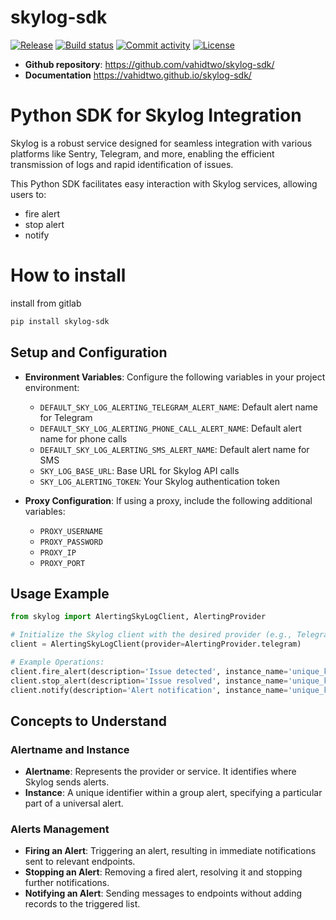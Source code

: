 # skylog-sdk

[![Release](https://img.shields.io/github/v/release/vahidtwo/skylog-sdk)](https://img.shields.io/github/v/release/vahidtwo/skylog-sdk)
[![Build status](https://img.shields.io/github/actions/workflow/status/vahidtwo/skylog-sdk/main.yml?branch=main)](https://github.com/vahidtwo/skylog-sdk/actions/workflows/main.yml?query=branch%3Amain)
[![Commit activity](https://img.shields.io/github/commit-activity/m/vahidtwo/skylog-sdk)](https://img.shields.io/github/commit-activity/m/vahidtwo/skylog-sdk)
[![License](https://img.shields.io/github/license/vahidtwo/skylog-sdk)](https://img.shields.io/github/license/vahidtwo/skylog-sdk)

- **Github repository**: <https://github.com/vahidtwo/skylog-sdk/>
- **Documentation** <https://vahidtwo.github.io/skylog-sdk/>

# Python SDK for Skylog Integration

Skylog is a robust service designed for seamless integration with various platforms like Sentry, Telegram,
and more, enabling the efficient transmission of logs and rapid identification of issues.

This Python SDK facilitates easy interaction with Skylog services, allowing users to:

- fire alert
- stop alert
- notify

# How to install

install from gitlab

```bash
pip install skylog-sdk
```

## Setup and Configuration

- **Environment Variables**: Configure the following variables in your project environment:

  - `DEFAULT_SKY_LOG_ALERTING_TELEGRAM_ALERT_NAME`: Default alert name for Telegram
  - `DEFAULT_SKY_LOG_ALERTING_PHONE_CALL_ALERT_NAME`: Default alert name for phone calls
  - `DEFAULT_SKY_LOG_ALERTING_SMS_ALERT_NAME`: Default alert name for SMS
  - `SKY_LOG_BASE_URL`: Base URL for Skylog API calls
  - `SKY_LOG_ALERTING_TOKEN`: Your Skylog authentication token

- **Proxy Configuration**: If using a proxy, include the following additional variables:
  - `PROXY_USERNAME`
  - `PROXY_PASSWORD`
  - `PROXY_IP`
  - `PROXY_PORT`

## Usage Example

```python
from skylog import AlertingSkyLogClient, AlertingProvider

# Initialize the Skylog client with the desired provider (e.g., Telegram)
client = AlertingSkyLogClient(provider=AlertingProvider.telegram)

# Example Operations:
client.fire_alert(description='Issue detected', instance_name='unique_key', provider=AlertingProvider.sms)
client.stop_alert(description='Issue resolved', instance_name='unique_key', provider=AlertingProvider.sms)
client.notify(description='Alert notification', instance_name='unique_key', provider=AlertingProvider.telegram)
```

## Concepts to Understand

### Alertname and Instance

- **Alertname**: Represents the provider or service. It identifies where Skylog sends alerts.
- **Instance**: A unique identifier within a group alert, specifying a particular part of a universal alert.

### Alerts Management

- **Firing an Alert**: Triggering an alert, resulting in immediate notifications sent to relevant endpoints.
- **Stopping an Alert**: Removing a fired alert, resolving it and stopping further notifications.
- **Notifying an Alert**: Sending messages to endpoints without adding records to the triggered list.
